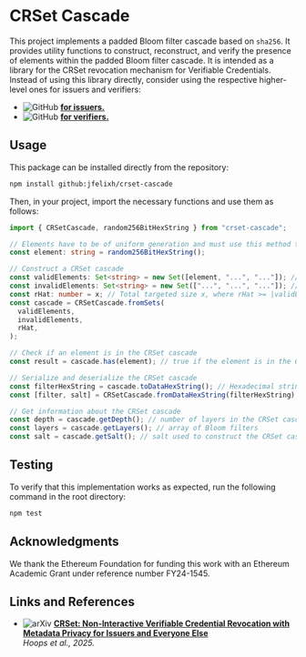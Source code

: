 # CRSet Cascade

This project implements a padded Bloom filter cascade based on `sha256`. It provides utility functions to construct, reconstruct, and verify the presence of elements within the padded Bloom filter cascade. It is intended as a library for the CRSet revocation mechanism for Verifiable Credentials. Instead of using this library directly, consider using the respective higher-level ones for issuers and verifiers:

- ![GitHub](https://img.shields.io/badge/GitHub-crset--issuer--backend-blue?logo=github) [**for issuers.**](https://github.com/jfelixh/crset-issuer-backend)
- ![GitHub](https://img.shields.io/badge/GitHub-crset--check-blue?logo=github) [**for verifiers.**](https://github.com/jfelixh/crset-check)

## Usage

This package can be installed directly from the repository:

```bash
npm install github:jfelixh/crset-cascade
```

Then, in your project, import the necessary functions and use them as follows:

```typescript
import { CRSetCascade, random256BitHexString } from "crset-cascade";

// Elements have to be of uniform generation and must use this method to generate them
const element: string = random256BitHexString();

// Construct a CRSet cascade
const validElements: Set<string> = new Set([element, "...", "..."]); // Set of valid elements
const invalidElements: Set<string> = new Set(["...", "...", "..."]); // Set of invalid elements
const rHat: number = x; // Total targeted size x, where rHat >= |validElements| and rHat >= 2*|invalidElements|
const cascade = CRSetCascade.fromSets(
  validElements,
  invalidElements,
  rHat,
);

// Check if an element is in the CRSet cascade
const result = cascade.has(element); // true if the element is in the CRSet cascade, false otherwise

// Serialize and deserialize the CRSet cascade
const filterHexString = cascade.toDataHexString(); // Hexadecimal string representing the CRSet cascade
const [filter, salt] = CRSetCascade.fromDataHexString(filterHexString); // Reconstruct the CRSet cascade from the hexadecimal string

// Get information about the CRSet cascade
const depth = cascade.getDepth(); // number of layers in the CRSet cascade
const layers = cascade.getLayers(); // array of Bloom filters
const salt = cascade.getSalt(); // salt used to construct the CRSet cascade
```

## Testing

To verify that this implementation works as expected, run the following command in the root directory:

```bash
npm test
```

## Acknowledgments

We thank the Ethereum Foundation for funding this work with an Ethereum Academic Grant under reference number FY24-1545.

## Links and References

- ![arXiv](https://img.shields.io/badge/arXiv-2501.17089-b31b1b.svg)
  **[CRSet: Non-Interactive Verifiable Credential Revocation with Metadata Privacy for Issuers and Everyone Else](https://arxiv.org/abs/2501.17089)**  
  _Hoops et al., 2025._
